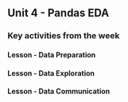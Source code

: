 ## Unit 4 - Pandas EDA

### Key activities from the week

#### Lesson - Data Preparation

#### Lesson - Data Exploration

#### Lesson - Data Communication
